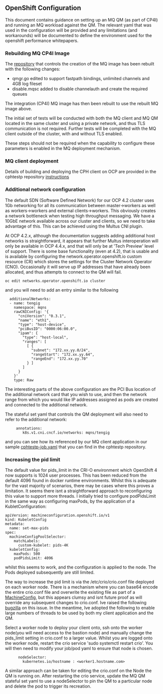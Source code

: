 ## OpenShift Configuration
This document contains guidance on setting up an MQ QM (as part of CP4I) and running an MQ workload against the QM. 
The relevant yaml that was used in the configuration will be provided and any limitations (and workarounds) will be documented to define
the environment used for the openshift performance whitepapers.

### Rebuilding MQ CP4I Image
The [repository](https://github.com/ibm-messaging/mq-container) that controls the creation of the MQ image has been rebuilt with the following changes:
* qmgr.go edited to support fastpath bindings, unlimited channels and 4GB log fileset
* disable.mqsc added to disable channelauth and create the required queues

The integration (CP4I) MQ image has then been rebuilt to use the rebuilt MQ image above.

The initial set of tests will be conducted with both the MQ client and MQ QM located in the same cluster and using a private network, and thus TLS communication is not required. Further tests will be completed with the MQ client outside of the cluster, with and without TLS enabled.

These steps should not be required when the capability to configure these parameters is enabled in the MQ deployment mechanism.

### MQ client deployment
Details of building and deploying the CPH client on OCP are provided in the cphtestp repository [instructions](https://github.com/ibm-messaging/cphtestp/blob/master/openshift/openshift.md)

### Additional network configuration
The default SDN (Software Defined Network) for our OCP 4.2 cluster uses 1Gb networking for all its communication between master->workers as well as workers->workers and external clients->workers. This obviously creates a network bottleneck when testing high throughput messaging. We have a 10GbE network  available across our cluster and clients, so we need to take advantage of this. This can be achieved using the Multus CNI plugin.

At OCP 4.2.x, although the documentation suggests adding additional host networks is straightforward, it appears that further Multus interoperation will only be available in OCP 4.4.x, and that will only be at 'Tech Preview' level of support. There is some base functionality (even at 4.2), that is usable and is available by configuring the network.operator.openshift.io custom resource (CR) which stores the settings for the Cluster Network Operator (CNO). Occasionally it will serve up IP addresses that have already been allocated, and thus attempts to connect to the QM will fail.
```
oc edit networks.operator.openshift.io cluster
```
and you will need to add an entry similar to the following
```
  additionalNetworks:
  - name: tengig
    namespace: mqns
    rawCNIConfig: '{
      "cniVersion": "0.3.1",
      "name": "eth1",
      "type": "host-device",
      "pciBusID": "0000:06:00.0",
      "ipam": {
        "type": "host-local",
        "ranges": [
          [ {
            "subnet": "172.xx.yy.0/24",
            "rangeStart": "172.xx.yy.64",
            "rangeEnd": "172.xx.yy.70"
          } ]
        ]
      }
    }'
    type: Raw
```
The interesting parts of the above configuration are the PCI Bus location of the additional network card that you wish to use, and then the network range from which you would like IP addresses assigned as pods are created and connected to the additional network.

The stateful set yaml that controls the QM deployment will also need to refer to the additional network:
```
     annotations:
        k8s.v1.cni.cncf.io/networks: mqns/tengig
```
and you can see how its referenced by our MQ client application in our sample [cphtestp-job.yaml](https://github.com/ibm-messaging/cphtestp/blob/master/openshift/cphtestp-job.yaml) that you can find in the cphtestp repository.

### Increasing the pid limit
The default value for pids_limit in the CRI-O environment which OpenShift 4 now supports is 1024 user processes. 
This has been reduced from the default 4096 found in docker runtime environments. Whilst this is adequate for the vast majority of scenarios, there may be cases where this proves a limitation. It seems there isnt a straightforward approach to reconfiguring this value to support more threads. I initially tried to configure podPidsLimit in the same way as configuring maxPods, by the application of a KubletConfiguration:
```
apiVersion: machineconfiguration.openshift.io/v1
kind: KubeletConfig
metadata:
  name: set-max-pids 
spec:
  machineConfigPoolSelector:
    matchLabels:
      custom-kubelet: pids-4K 
  kubeletConfig:
    maxPods: 500
    podPidsLimit: 4096 
 ```
whilst this seems to work, and the configuration is applied to the node. The Pods deployed subsequently are still limited.
 
The way to increase the pid limit is via the /etc/crio/crio.conf file deployed on each worker node. There is a mechanism where you can base64 encode the entire crio.conf file and overwrite the existing file as part of a [MachineConfig](https://github.com/openshift/machine-config-operator), but this appears clumsy and isnt future proof as will override any subsequent changes to crio.conf. Ive raised the following [bugzilla](https://bugzilla.redhat.com/show_bug.cgi?id=1844447) on this issue. In the meantime, Ive adopted the following to enable large numbers of threads to be used by both my client application and the QM.

Select a worker node to deploy your client onto, ssh onto the worker node(you will need access to the bastion node) and manually change the pids_limit setting in crio.conf to a larger value. Whilst you are logged onto the worker node, restart the crio service 'sudo systemctl restart crio'. You will then need to modify your job/pod yaml to ensure that node is chosen.

```
      nodeSelector: 
        kubernetes.io/hostname : <worker1.hostname.com>
```

A similar approach can be taken for editing the crio.conf on the Node the QM is running on. After restarting the crio service, update the MQ QM stateful set yaml to use a nodeSelector to pin the QM to a particular node and delete the pod to trigger its recreation. 
